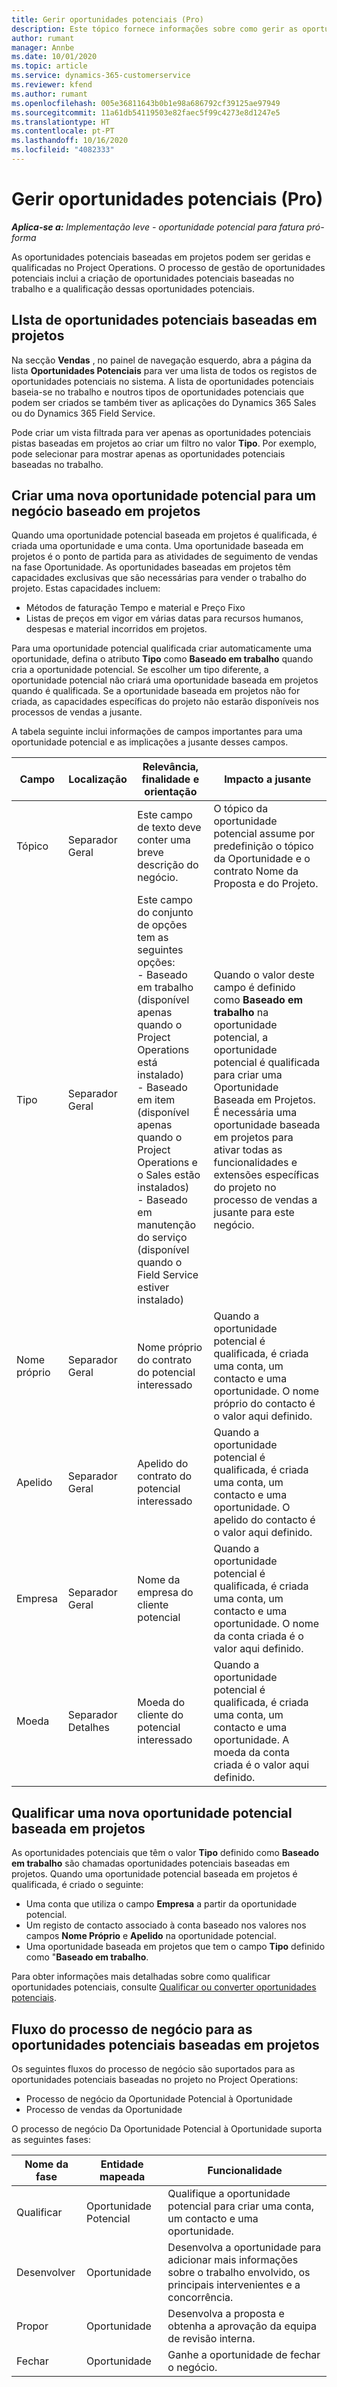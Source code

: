 ```yaml
---
title: Gerir oportunidades potenciais (Pro)
description: Este tópico fornece informações sobre como gerir as oportunidades potenciais baseadas em projetos (pro).
author: rumant
manager: Annbe
ms.date: 10/01/2020
ms.topic: article
ms.service: dynamics-365-customerservice
ms.reviewer: kfend
ms.author: rumant
ms.openlocfilehash: 005e36811643b0b1e98a686792cf39125ae97949
ms.sourcegitcommit: 11a61db54119503e82faec5f99c4273e8d1247e5
ms.translationtype: HT
ms.contentlocale: pt-PT
ms.lasthandoff: 10/16/2020
ms.locfileid: "4082333"
---
```

# <a name="manage-leads-pro"></a>Gerir oportunidades potenciais (Pro)

_**Aplica-se a:** Implementação leve - oportunidade potencial para fatura pró-forma_

As oportunidades potenciais baseadas em projetos podem ser geridas e qualificadas no Project Operations. O processo de gestão de oportunidades potenciais inclui a criação de oportunidades potenciais baseadas no trabalho e a qualificação dessas oportunidades potenciais. 

## <a name="list-of-project-sales-leads"></a>LIsta de oportunidades potenciais baseadas em projetos

Na secção **Vendas** , no painel de navegação esquerdo, abra a página da lista **Oportunidades Potenciais** para ver uma lista de todos os registos de oportunidades potenciais no sistema. A lista de oportunidades potenciais baseia-se no trabalho e noutros tipos de oportunidades potenciais que podem ser criados se também tiver as aplicações do Dynamics 365 Sales ou do Dynamics 365 Field Service.

Pode criar um vista filtrada para ver apenas as oportunidades potenciais pistas baseadas em projetos ao criar um filtro no valor **Tipo**. Por exemplo, pode selecionar para mostrar apenas as oportunidades potenciais baseadas no trabalho.

## <a name="creating-a-new-lead-for-a-project-based-deal"></a>Criar uma nova oportunidade potencial para um negócio baseado em projetos

Quando uma oportunidade potencial baseada em projetos é qualificada, é criada uma oportunidade e uma conta. Uma oportunidade baseada em projetos é o ponto de partida para as atividades de seguimento de vendas na fase Oportunidade. As oportunidades baseadas em projetos têm capacidades exclusivas que são necessárias para vender o trabalho do projeto. Estas capacidades incluem:

- Métodos de faturação Tempo e material e Preço Fixo
- Listas de preços em vigor em várias datas para recursos humanos, despesas e material incorridos em projetos.

Para uma oportunidade potencial qualificada criar automaticamente uma oportunidade, defina o atributo **Tipo** como **Baseado em trabalho** quando cria a oportunidade potencial. Se escolher um tipo diferente, a oportunidade potencial não criará uma oportunidade baseada em projetos quando é qualificada. Se a oportunidade baseada em projetos não for criada, as capacidades específicas do projeto não estarão disponíveis nos processos de vendas a jusante.

A tabela seguinte inclui informações de campos importantes para uma oportunidade potencial e as implicações a jusante desses campos.

| **Campo** | **Localização** | **Relevância, finalidade e orientação** | **Impacto a jusante** |
| --- | --- | --- | --- |
| Tópico | Separador Geral | Este campo de texto deve conter uma breve descrição do negócio. | O tópico da oportunidade potencial assume por predefinição o tópico da Oportunidade e o contrato Nome da Proposta e do Projeto. |
| Tipo | Separador Geral | Este campo do conjunto de opções tem as seguintes opções:</br>- Baseado em trabalho (disponível apenas quando o Project Operations está instalado)</br>- Baseado em item (disponível apenas quando o Project Operations e o Sales estão instalados)</br>- Baseado em manutenção do serviço (disponível quando o Field Service estiver instalado) | Quando o valor deste campo é definido como **Baseado em trabalho** na oportunidade potencial, a oportunidade potencial é qualificada para criar uma Oportunidade Baseada em Projetos. É necessária uma oportunidade baseada em projetos para ativar todas as funcionalidades e extensões específicas do projeto no processo de vendas a jusante para este negócio. |
| Nome próprio | Separador Geral | Nome próprio do contrato do potencial interessado | Quando a oportunidade potencial é qualificada, é criada uma conta, um contacto e uma oportunidade. O nome próprio do contacto é o valor aqui definido. |
| Apelido | Separador Geral | Apelido do contrato do potencial interessado | Quando a oportunidade potencial é qualificada, é criada uma conta, um contacto e uma oportunidade. O apelido do contacto é o valor aqui definido. |
| Empresa | Separador Geral | Nome da empresa do cliente potencial | Quando a oportunidade potencial é qualificada, é criada uma conta, um contacto e uma oportunidade. O nome da conta criada é o valor aqui definido. |
| Moeda | Separador Detalhes | Moeda do cliente do potencial interessado | Quando a oportunidade potencial é qualificada, é criada uma conta, um contacto e uma oportunidade. A moeda da conta criada é o valor aqui definido. |

## <a name="qualify-a-new-project-based-lead"></a>Qualificar uma nova oportunidade potencial baseada em projetos

As oportunidades potenciais que têm o valor **Tipo** definido como **Baseado em trabalho** são chamadas oportunidades potenciais baseadas em projetos. Quando uma oportunidade potencial baseada em projetos é qualificada, é criado o seguinte:

- Uma conta que utiliza o campo **Empresa** a partir da oportunidade potencial.
- Um registo de contacto associado à conta baseado nos valores nos campos **Nome Próprio** e **Apelido** na oportunidade potencial.
- Uma oportunidade baseada em projetos que tem o campo **Tipo** definido como &quot;**Baseado em trabalho**.

Para obter informações mais detalhadas sobre como qualificar oportunidades potenciais, consulte [Qualificar ou converter oportunidades potenciais](https://docs.microsoft.com/dynamics365/sales-enterprise/qualify-lead-convert-opportunity-sales).

## <a name="business-process-flow-for-project-based-deals"></a>Fluxo do processo de negócio para as oportunidades potenciais baseadas em projetos

Os seguintes fluxos do processo de negócio são suportados para as oportunidades potenciais baseadas no projeto no Project Operations:

- Processo de negócio da Oportunidade Potencial à Oportunidade
- Processo de vendas da Oportunidade

O processo de negócio Da Oportunidade Potencial à Oportunidade suporta as seguintes fases:

| Nome da fase | Entidade mapeada | Funcionalidade |
| --- | --- | --- |
| Qualificar | Oportunidade Potencial | Qualifique a oportunidade potencial para criar uma conta, um contacto e uma oportunidade. |
| Desenvolver | Oportunidade | Desenvolva a oportunidade para adicionar mais informações sobre o trabalho envolvido, os principais intervenientes e a concorrência. |
| Propor | Oportunidade | Desenvolva a proposta e obtenha a aprovação da equipa de revisão interna. |
| Fechar | Oportunidade | Ganhe a oportunidade de fechar o negócio. |
